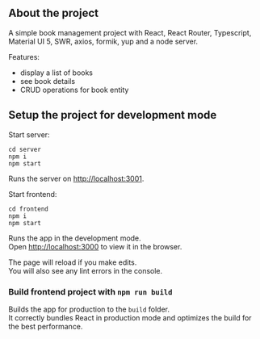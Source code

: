 ## About the project

A simple book management project with React, React Router, Typescript, Material UI 5, SWR, axios, formik, yup and a node server.

Features:

- display a list of books
- see book details
- CRUD operations for book entity

## Setup the project for development mode

Start server:

```
cd server
npm i
npm start
```

Runs the server on [http://localhost:3001](http://localhost:3000).

Start frontend:

```
cd frontend
npm i
npm start
```

Runs the app in the development mode.\
Open [http://localhost:3000](http://localhost:3000) to view it in the browser.

The page will reload if you make edits.\
You will also see any lint errors in the console.

### Build frontend project with `npm run build`

Builds the app for production to the `build` folder.\
It correctly bundles React in production mode and optimizes the build for the best performance.
